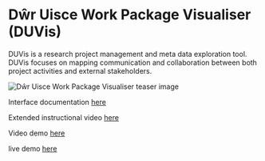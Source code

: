 # Dŵr Uisce Work Package Visualiser (DUVis)
DUVis is a research project management and meta data exploration tool. DUVis focuses on mapping communication and collaboration between both project activities and external stakeholders.  


![Dŵr Uisce Work Package Visualiser teaser image](https://github.com/alexrigby/dwr-uisce-vis-react/blob/master/teaser2.png)


Interface documentation [here](https://github.com/alexrigby/dwr-uisce-vis-react/blob/master/DUVis%20interface%20instructions.pdf)

Extended instructional video [here](https://studio.youtube.com/video/iXEZA1tqFbE/edit)

Video demo [here](https://youtu.be/xm0ksZV1c30)

live demo [here](https://arigby.me/duvis/)


